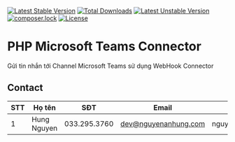[![Latest Stable Version](https://poser.pugx.org/nguyenanhung/microsoft-teams-connector/v/stable)](https://packagist.org/packages/nguyenanhung/microsoft-teams-connector)
[![Total Downloads](https://poser.pugx.org/nguyenanhung/microsoft-teams-connector/downloads)](https://packagist.org/packages/nguyenanhung/microsoft-teams-connector)
[![Latest Unstable Version](https://poser.pugx.org/nguyenanhung/microsoft-teams-connector/v/unstable)](https://packagist.org/packages/nguyenanhung/microsoft-teams-connector)
[![composer.lock](https://poser.pugx.org/nguyenanhung/microsoft-teams-connector/composerlock)](https://packagist.org/packages/nguyenanhung/microsoft-teams-connector)
[![License](https://poser.pugx.org/nguyenanhung/microsoft-teams-connector/license)](https://packagist.org/packages/nguyenanhung/microsoft-teams-connector)
# PHP Microsoft Teams Connector

Gửi tin nhắn tới Channel Microsoft Teams sử dụng WebHook Connector

## Contact

| STT  | Họ tên         | SĐT           | Email           | Skype            |
| ---- | -------------- | ------------- | --------------- | ---------------- |
| 1    | Hung Nguyen | 033.295.3760 | dev@nguyenanhung.com | nguyenanhung5891 |
